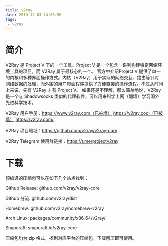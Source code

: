 ```yaml
---
title: v2ray
date: 2019-12-03 14:03:56
tags:
 - v2ray
---
```


# 简介

V2Ray 是 Project V 下的一个工具。Project V 是一个包含一系列构建特定网络环境工具的项目，而 V2Ray 属于最核心的一个。 官方中介绍Project V 提供了单一的内核和多种界面操作方式。内核（V2Ray）用于实际的网络交互、路由等针对网络数据的处理，而外围的用户界面程序提供了方便直接的操作流程。不过从时间上来说，先有 V2Ray 才有 Project V。 如果还是不理解，那么简单地说，V2Ray 是一个与 Shadowsocks 类似的代理软件，可以用来科学上网（翻墙）学习国外先进科学技术。

V2Ray 用户手册：https://www.v2ray.com（已被墙） https://v2ray.cool（已被墙）  https://v2ray.com/

V2Ray 项目地址：https://github.com/v2ray/v2ray-core

V2Ray Telegram 使用群链接：https://t.me/projectv2ray

# 下载

预编译的压缩包可以在如下几个站点找到：

Github Release: github.com/v2ray/v2ray-core

Github 分流: github.com/v2ray/dist

Homebrew: github.com/v2ray/homebrew-v2ray

Arch Linux: packages/community/x86_64/v2ray/

Snapcraft: snapcraft.io/v2ray-core

压缩包均为 zip 格式，找到对应平台的压缩包，下载解压即可使用。


